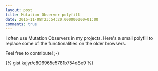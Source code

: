 ```yaml
---
layout: post
title: Mutation Observer polyfill
date: 2015-11-08T23:54:20.000000000+01:00
comments: true
---
```


I often use Mutation Observers in my projects. Here's a small polyfill to replace some of the functionalities on the older browsers.

Feel free to contribute! ;-)

{% gist kajyr/c806965e5781b754d8e9 %}
